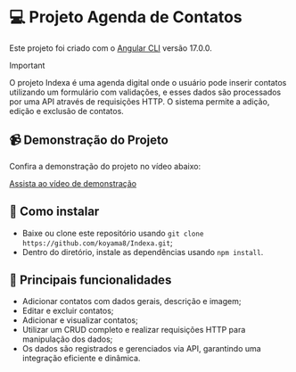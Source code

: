 # 💻 Projeto Agenda de Contatos

Este projeto foi criado com o [Angular CLI](https://github.com/angular/angular-cli) versão 17.0.0.

> [!IMPORTANT]
> O projeto Indexa é uma agenda digital onde o usuário pode inserir contatos utilizando um formulário com validações, e esses dados são processados por uma API através de requisições HTTP. O sistema permite a adição, edição e exclusão de contatos.

## 📹 Demonstração do Projeto

Confira a demonstração do projeto no vídeo abaixo:

[Assista ao vídeo de demonstração](https://drive.google.com/file/d/1ZEpnjgPuqpFqe8V2gr6dgqb8as_aoG6p/view?usp=drive_link)

## 🚀 Como instalar

- Baixe ou clone este repositório usando `git clone https://github.com/koyama8/Indexa.git`;
- Dentro do diretório, instale as dependências usando `npm install`.

## 📜 Principais funcionalidades

- Adicionar contatos com dados gerais, descrição e imagem;
- Editar e excluir contatos;
- Adicionar e visualizar contatos;
- Utilizar um CRUD completo e realizar requisições HTTP para manipulação dos dados;
- Os dados são registrados e gerenciados via API, garantindo uma integração eficiente e dinâmica.
